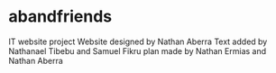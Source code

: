 # abandfriends
IT website project
Website designed by Nathan Aberra
Text added by Nathanael Tibebu and Samuel Fikru 
plan made by Nathan Ermias and Nathan Aberra